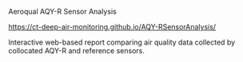 Aeroqual AQY-R Sensor Analysis

https://ct-deep-air-monitoring.github.io/AQY-RSensorAnalysis/

Interactive web-based report comparing air quality data collected by collocated AQY-R and reference sensors.
